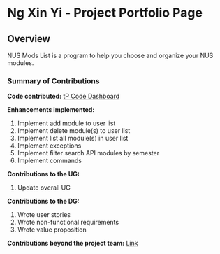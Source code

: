 # Ng Xin Yi - Project Portfolio Page

## Overview
NUS Mods List is a program to help you choose and organize your NUS modules.

### Summary of Contributions
**Code contributed:** [tP Code Dashboard](https://nus-tic4001-ay2122s1.github.io/tp-dashboard/?search=elxyng&breakdown=true&sort=groupTitle&sortWithin=title&since=2021-09-17&timeframe=commit&mergegroup=&groupSelect=groupByRepos&checkedFileTypes=docs~functional-code~test-code~other)

**Enhancements implemented:** 
1. Implement add module to user list
2. Implement delete module(s) to user list
3. Implement list all module(s) in user list
4. Implement exceptions
5. Implement filter search API modules by semester
6. Implement commands

**Contributions to the UG:**
1. Update overall UG

**Contributions to the DG:**
1. Wrote user stories
2. Wrote non-functional requirements
3. Wrote value proposition

**Contributions beyond the project team:**
[Link](https://github.com/AY2122S1-TIC4001-F18-1/tp/pulls?q=is%3Apr+author%3AElxyng+is%3Aclosed)